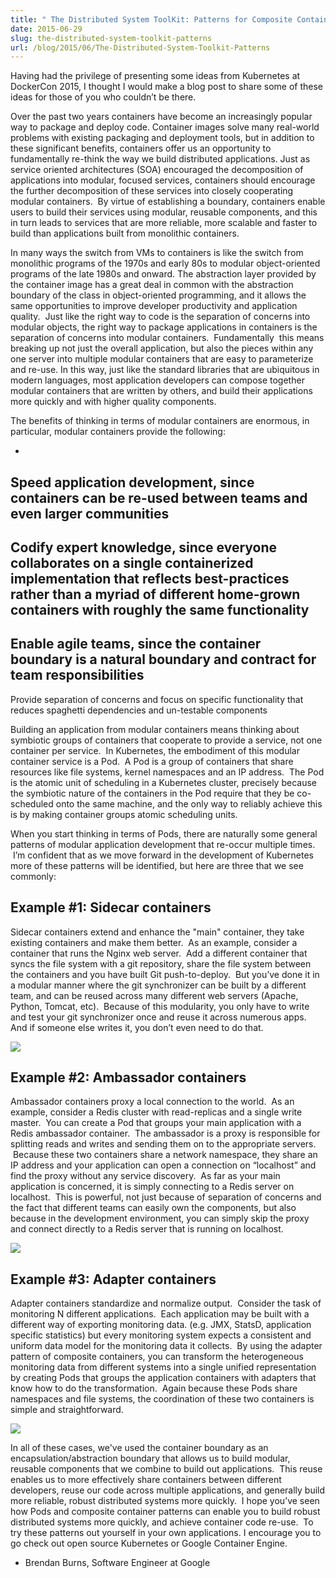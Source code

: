 ```yaml
---
title: " The Distributed System ToolKit: Patterns for Composite Containers "
date: 2015-06-29
slug: the-distributed-system-toolkit-patterns
url: /blog/2015/06/The-Distributed-System-Toolkit-Patterns
---
```

Having had the privilege of presenting some ideas from Kubernetes at DockerCon 2015, I thought I would make a blog post to share some of these ideas for those of you who couldn’t be there.

Over the past two years containers have become an increasingly popular way to package and deploy code. Container images solve many real-world problems with existing packaging and deployment tools, but in addition to these significant benefits, containers offer us an opportunity to fundamentally re-think the way we build distributed applications. Just as service oriented architectures (SOA) encouraged the decomposition of applications into modular, focused services, containers should encourage the further decomposition of these services into closely cooperating modular containers. &nbsp;By virtue of establishing a boundary, containers enable users to build their services using modular, reusable components, and this in turn leads to services that are more reliable, more scalable and faster to build than applications built from monolithic containers.

In many ways the switch from VMs to containers is like the switch from monolithic programs of the 1970s and early 80s to modular object-oriented programs of the late 1980s and onward. The abstraction layer provided by the container image has a great deal in common with the abstraction boundary of the class in object-oriented programming, and it allows the same opportunities to improve developer productivity and application quality. &nbsp;Just like the right way to code is the separation of concerns into modular objects, the right way to package applications in containers is the separation of concerns into modular containers. &nbsp;Fundamentally &nbsp;this means breaking up not just the overall application, but also the pieces within any one server into multiple modular containers that are easy to parameterize and re-use. In this way, just like the standard libraries that are ubiquitous in modern languages, most application developers can compose together modular containers that are written by others, and build their applications more quickly and with higher quality components.

The benefits of thinking in terms of modular containers are enormous, in particular, modular containers provide the following:

-
Speed application development, since containers can be re-used between teams and even larger communities
-
Codify expert knowledge, since everyone collaborates on a single containerized implementation that reflects best-practices rather than a myriad of different home-grown containers with roughly the same functionality
-
Enable agile teams, since the container boundary is a natural boundary and contract for team responsibilities
-
Provide separation of concerns and focus on specific functionality that reduces spaghetti dependencies and un-testable components

Building an application from modular containers means thinking about symbiotic groups of containers that cooperate to provide a service, not one container per service. &nbsp;In Kubernetes, the embodiment of this modular container service is a Pod. &nbsp;A Pod is a group of containers that share resources like file systems, kernel namespaces and an IP address. &nbsp;The Pod is the atomic unit of scheduling in a Kubernetes cluster, precisely because the symbiotic nature of the containers in the Pod require that they be co-scheduled onto the same machine, and the only way to reliably achieve this is by making container groups atomic scheduling units.


When you start thinking in terms of Pods, there are naturally some general patterns of modular application development that re-occur multiple times. &nbsp;I’m confident that as we move forward in the development of Kubernetes more of these patterns will be identified, but here are three that we see commonly:

## Example #1: Sidecar containers

Sidecar containers extend and enhance the "main" container, they take existing containers and make them better. &nbsp;As an example, consider a container that runs the Nginx web server. &nbsp;Add a different container that syncs the file system with a git repository, share the file system between the containers and you have built Git push-to-deploy. &nbsp;But you’ve done it in a modular manner where the git synchronizer can be built by a different team, and can be reused across many different web servers (Apache, Python, Tomcat, etc). &nbsp;Because of this modularity, you only have to write and test your git synchronizer once and reuse it across numerous apps. And if someone else writes it, you don’t even need to do that.

[![](https://3.bp.blogspot.com/-IVsNKDqS0jE/WRnPX21pxEI/AAAAAAAABJg/lAj3NIFwhPwvJYrmCdVbq1bqNq3E4AkhwCLcB/s400/Example%2B%25231-%2BSidecar%2Bcontainers%2B.png)](https://3.bp.blogspot.com/-IVsNKDqS0jE/WRnPX21pxEI/AAAAAAAABJg/lAj3NIFwhPwvJYrmCdVbq1bqNq3E4AkhwCLcB/s1600/Example%2B%25231-%2BSidecar%2Bcontainers%2B.png)

## Example #2: Ambassador containers

Ambassador containers proxy a local connection to the world. &nbsp;As an example, consider a Redis cluster with read-replicas and a single write master. &nbsp;You can create a Pod that groups your main application with a Redis ambassador container. &nbsp;The ambassador is a proxy is responsible for splitting reads and writes and sending them on to the appropriate servers. &nbsp;Because these two containers share a network namespace, they share an IP address and your application can open a connection on “localhost” and find the proxy without any service discovery. &nbsp;As far as your main application is concerned, it is simply connecting to a Redis server on localhost. &nbsp;This is powerful, not just because of separation of concerns and the fact that different teams can easily own the components, but also because in the development environment, you can simply skip the proxy and connect directly to a Redis server that is running on localhost.

[![](https://4.bp.blogspot.com/-yEmqGZ86mNQ/WRnPYG1m3jI/AAAAAAAABJo/94DlN54LA-oTsORjEBHfHS_UQTIbNPvcgCEw/s400/Example%2B%25232-%2BAmbassador%2Bcontainers.png)](https://4.bp.blogspot.com/-yEmqGZ86mNQ/WRnPYG1m3jI/AAAAAAAABJo/94DlN54LA-oTsORjEBHfHS_UQTIbNPvcgCEw/s1600/Example%2B%25232-%2BAmbassador%2Bcontainers.png)

## Example #3: Adapter containers

Adapter containers standardize and normalize output. &nbsp;Consider the task of monitoring N different applications. &nbsp;Each application may be built with a different way of exporting monitoring data. (e.g. JMX, StatsD, application specific statistics) but every monitoring system expects a consistent and uniform data model for the monitoring data it collects. &nbsp;By using the adapter pattern of composite containers, you can transform the heterogeneous monitoring data from different systems into a single unified representation by creating Pods that groups the application containers with adapters that know how to do the transformation. &nbsp;Again because these Pods share namespaces and file systems, the coordination of these two containers is simple and straightforward.

[![](https://4.bp.blogspot.com/-4rfSCMwvSwo/WRnPYLLQZqI/AAAAAAAABJk/c29uQgM2lSMHaUL013scJo_z4O8w38mJgCEw/s400/Example%2B%25233-%2BAdapter%2Bcontainers%2B.png)](https://4.bp.blogspot.com/-4rfSCMwvSwo/WRnPYLLQZqI/AAAAAAAABJk/c29uQgM2lSMHaUL013scJo_z4O8w38mJgCEw/s1600/Example%2B%25233-%2BAdapter%2Bcontainers%2B.png)


In all of these cases, we've used the container boundary as an encapsulation/abstraction boundary that allows us to build modular, reusable components that we combine to build out applications. &nbsp;This reuse enables us to more effectively share containers between different developers, reuse our code across multiple applications, and generally build more reliable, robust distributed systems more quickly. &nbsp;I hope you’ve seen how Pods and composite container patterns can enable you to build robust distributed systems more quickly, and achieve container code re-use. &nbsp;To try these patterns out yourself in your own applications. I encourage you to go check out open source Kubernetes or Google Container Engine.

 - Brendan Burns, Software Engineer at Google